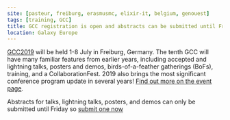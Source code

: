 ```yaml
---
site: [pasteur, freiburg, erasmusmc, elixir-it, belgium, genouest]
tags: [training, GCC]
title: GCC registration is open and abstracts can be submitted until Friday
location: Galaxy Europe
---
```


[GCC2019](https://galaxyproject.org/events/gcc2019/) will be held 1-8 July in Freiburg, Germany. The tenth GCC will have many familiar features from earlier years, including accepted and lightning talks, posters and demos, birds-of-a-feather gatherings (BoFs), training, and a CollaborationFest. 2019 also brings the most significant conference program update in several years! [Find out more on the event page](https://galaxyproject.org/events/gcc2019/).

Abstracts for talks, lightning talks, posters, and demos can only be submitted until Friday so [submit one now](https://galaxyproject.org/news/2019-04-gcc-extension/)
